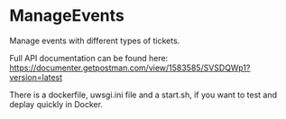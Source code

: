 # ManageEvents
Manage events with different types of tickets.

Full API documentation can be found here:
https://documenter.getpostman.com/view/1583585/SVSDQWp1?version=latest

There is a dockerfile, uwsgi.ini file and a start.sh, if you want to test and deplay quickly in Docker.
